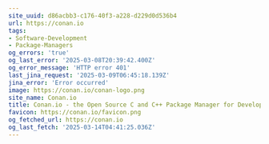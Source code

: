 ```yaml
---
site_uuid: d86acbb3-c176-40f3-a228-d229d0d536b4
url: https://conan.io
tags:
- Software-Development
- Package-Managers
og_errors: 'true'
og_last_error: '2025-03-08T20:39:42.400Z'
og_error_message: 'HTTP error 401'
last_jina_request: '2025-03-09T06:45:18.139Z'
jina_error: 'Error occurred'
image: https://conan.io/conan-logo.png
site_name: Conan.io
title: Conan.io - the Open Source C and C++ Package Manager for Developers
favicon: https://conan.io/favicon.png
og_fetched_url: https://conan.io
og_last_fetch: '2025-03-14T04:41:25.036Z'
---
```



